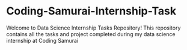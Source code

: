 # Coding-Samurai-Internship-Task
Welcome to Data Science Internship  Tasks Repository! This repository contains all the tasks and project completed during my data science internship at Coding Samurai
